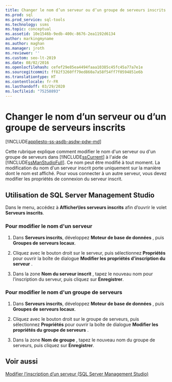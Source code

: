 ```yaml
---
title: Changer le nom d’un serveur ou d’un groupe de serveurs inscrits
ms.prod: sql
ms.prod_service: sql-tools
ms.technology: ssms
ms.topic: conceptual
ms.assetid: 10e1546b-9edb-400c-8676-2ea1192d6134
author: markingmyname
ms.author: maghan
ms.manager: jroth
ms.reviewer: ''
ms.custom: seo-lt-2019
ms.date: 08/02/2016
ms.openlocfilehash: cefef29e85ea4494faaa10385c45fc45a77a7e1e
ms.sourcegitcommit: ff82f3260ff79ed860a7a58f54ff7f0594851e6b
ms.translationtype: HT
ms.contentlocale: fr-FR
ms.lasthandoff: 03/29/2020
ms.locfileid: "75258893"
---
```

# <a name="change-the-name-of-registered-server-or-registered-server-group"></a>Changer le nom d’un serveur ou d’un groupe de serveurs inscrits

[!INCLUDE[appliesto-ss-asdb-asdw-pdw-md](../../includes/appliesto-ss-asdb-asdw-pdw-md.md)]

Cette rubrique explique comment modifier le nom d'un serveur ou d'un groupe de serveurs dans [!INCLUDE[ssCurrent](../../includes/sscurrent-md.md)] à l'aide de [!INCLUDE[ssManStudioFull](../../includes/ssmanstudiofull-md.md)]. Ce nom peut être modifié à tout moment. La modification du nom d'un serveur inscrit porte uniquement sur la manière dont le nom est affiché. Pour vous connecter à un autre serveur, vous devez modifier les propriétés de connexion du serveur inscrit.  
  
## <a name="using-sql-server-management-studio"></a><a name="SSMSProcedure"></a> Utilisation de SQL Server Management Studio

Dans le menu, accédez à **Afficher\\les serveurs inscrits** afin d’ouvrir le volet **Serveurs inscrits**.

### <a name="to-change-the-name-of-a-server"></a>Pour modifier le nom d'un serveur

1. Dans **Serveurs inscrits**, développez **Moteur de base de données** , puis **Groupes de serveurs locaux**.  

2. Cliquez avec le bouton droit sur le serveur, puis sélectionnez **Propriétés** pour ouvrir la boîte de dialogue **Modifier les propriétés d’inscription du serveur** .

3. Dans la zone **Nom du serveur inscrit** , tapez le nouveau nom pour l’inscription du serveur, puis cliquez sur **Enregistrer**.  

### <a name="to-change-the-name-of-a-server-group"></a>Pour modifier le nom d'un groupe de serveurs  

1. Dans **Serveurs inscrits**, développez **Moteur de base de données** , puis **Groupes de serveurs locaux**.  

2. Cliquez avec le bouton droit sur le groupe de serveurs, puis sélectionnez **Propriétés** pour ouvrir la boîte de dialogue **Modifier les propriétés du groupe de serveurs** . 

3. Dans la zone **Nom de groupe** , tapez le nouveau nom du groupe de serveurs, puis cliquez sur **Enregistrer**.  

## <a name="see-also"></a>Voir aussi

[Modifier l’inscription d’un serveur &#40;SQL Server Management Studio&#41;](../../tools/sql-server-management-studio/change-a-server-s-registration-sql-server-management-studio.md)